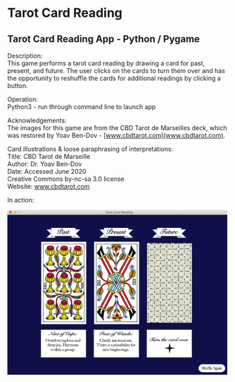 # Tarot Card Reading
## Tarot Card Reading App - Python / Pygame

Description: \
This game performs a tarot card reading by drawing a card for past, present, and future. 
The user clicks on the cards to turn them over and has the opportunity to reshuffle the 
cards for additional readings by clicking a button.

Operation: \
Python3 - run through command line to launch app

Acknowledgements: \
The images for this game are from the CBD Tarot de Marseilles deck, which was restored by 
Yoav Ben-Dov - [www.cbdtarot.com](www.cbdtarot.com).

Card illustrations & loose paraphrasing of interpretations: \
Title: CBD Tarot de Marseille \
Author: Dr. Yoav Ben-Dov \
Date: Accessed June 2020 \
Creative Commons by-nc-sa 3.0 license \
Website: www.cbdtarot.com  

In action: 

![Tarot Screen Shot](https://github.com/afairley19/tarot/blob/master/images/tarot_screenshot.png)
